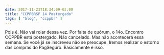 ```yaml
---
date: 2017-11-21T18:34:09-02:00
title: "CCPPBRSP 14 Postergado"
tags: [ "blog", "ccppbr" ]
---
```

Pois é. Não vai rolar dessa vez. Por falta de quórum, o 14o. Encontro CCPPBR está postergado. Não cancelado. Mas não acontecerá essa semana. Se você já se inscreveu não se preocupe. Iremos realizar o estorno das compras do PagSeguro. Basicamente é isso.
